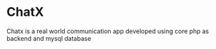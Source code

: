 # ChatX
Chatx is a real world communication app developed using core php as backend and mysql database
